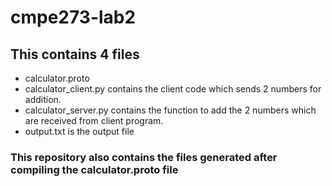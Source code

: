 # cmpe273-lab2


## This contains 4 files
- calculator.proto
- calculator_client.py contains the client code which sends 2 numbers for addition.
- calculator_server.py contains the function to add the 2 numbers which are received from client program.
- output.txt is the output file

### This repository also contains the files generated after compiling the calculator.proto file
